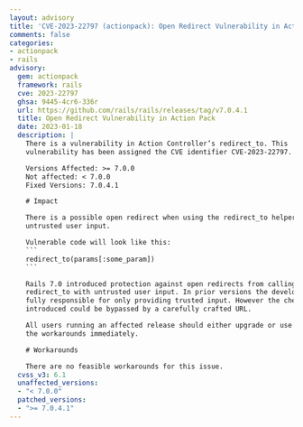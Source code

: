 ```yaml
---
layout: advisory
title: 'CVE-2023-22797 (actionpack): Open Redirect Vulnerability in Action Pack'
comments: false
categories:
- actionpack
- rails
advisory:
  gem: actionpack
  framework: rails
  cve: 2023-22797
  ghsa: 9445-4cr6-336r
  url: https://github.com/rails/rails/releases/tag/v7.0.4.1
  title: Open Redirect Vulnerability in Action Pack
  date: 2023-01-18
  description: |
    There is a vulnerability in Action Controller’s redirect_to. This
    vulnerability has been assigned the CVE identifier CVE-2023-22797.

    Versions Affected: >= 7.0.0
    Not affected: < 7.0.0
    Fixed Versions: 7.0.4.1

    # Impact

    There is a possible open redirect when using the redirect_to helper with
    untrusted user input.

    Vulnerable code will look like this:
    ```
    redirect_to(params[:some_param])
    ```

    Rails 7.0 introduced protection against open redirects from calling
    redirect_to with untrusted user input. In prior versions the developer was
    fully responsible for only providing trusted input. However the check
    introduced could be bypassed by a carefully crafted URL.

    All users running an affected release should either upgrade or use one of
    the workarounds immediately.

    # Workarounds

    There are no feasible workarounds for this issue.
  cvss_v3: 6.1
  unaffected_versions:
  - "< 7.0.0"
  patched_versions:
  - ">= 7.0.4.1"
---
```

